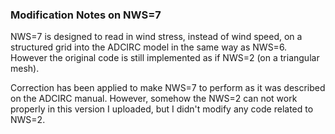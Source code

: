 ### Modification Notes on NWS=7
NWS=7 is designed to read in wind stress, instead of wind speed, on a structured grid into the ADCIRC model in the same way as 
NWS=6. However the original code is still implemented as if NWS=2 (on a triangular mesh).

Correction has been applied to make NWS=7 to perform as it was described on the ADCIRC manual.
However, somehow the NWS=2 can not work properly in this version I uploaded, but I didn't modify any code related to NWS=2.
